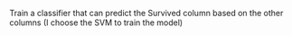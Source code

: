 Train a classifier that can predict the Survived column based on the other columns (I choose the SVM to train the model)
